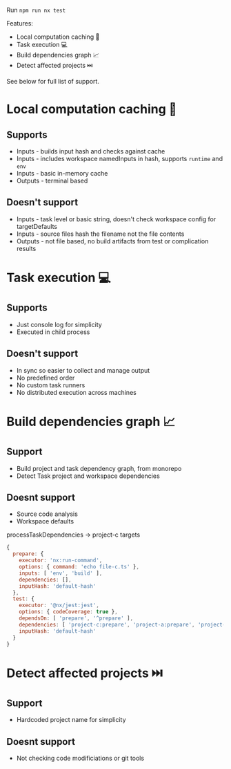 
Run `npm run nx test`

Features:

- Local computation caching 📁
- Task execution 💻
- Build dependencies graph 📈
- Detect affected projects ⏭️

See below for full list of support.

# Local computation caching 📁

## Supports

- Inputs - builds input hash and checks against cache
- Inputs - includes workspace namedInputs in hash, supports `runtime` and `env`
- Inputs - basic in-memory cache
- Outputs - terminal based

## Doesn't support

- Inputs - task level or basic string, doesn't check workspace config for targetDefaults
- Inputs - source files hash the filename not the file contents 
- Outputs - not file based, no build artifacts from test or complication results

# Task execution 💻

## Supports

- Just console log for simplicity
- Executed in child process

## Doesn't support

- In sync so easier to collect and manage output
- No predefined order
- No custom task runners
- No distributed execution across machines

# Build dependencies graph 📈

## Support

- Build project and task dependency graph, from monorepo
- Detect Task project and workspace dependencies

## Doesnt support

- Source code analysis
- Workspace defaults

processTaskDependencies -> project-c targets
```javascript
{
  prepare: {
    executor: 'nx:run-command',
    options: { command: 'echo file-c.ts' },
    inputs: [ 'env', 'build' ],
    dependencies: [],
    inputHash: 'default-hash'
  },
  test: {
    executor: '@nx/jest:jest',
    options: { codeCoverage: true },
    dependsOn: [ 'prepare', '^prepare' ],
    dependencies: [ 'project-c:prepare', 'project-a:prepare', 'project-b:prepare' ],
    inputHash: 'default-hash'
  }
}
```

# Detect affected projects ⏭️

## Support

- Hardcoded project name for simplicity

## Doesnt support

- Not checking code modificiations or git tools